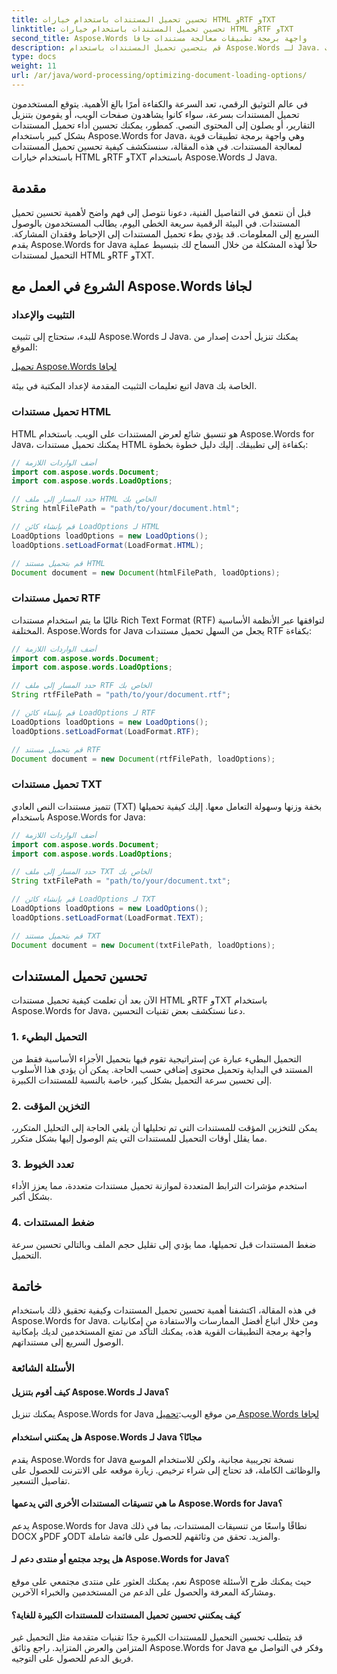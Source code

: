 ```yaml
---
title: تحسين تحميل المستندات باستخدام خيارات HTML وRTF وTXT
linktitle: تحسين تحميل المستندات باستخدام خيارات HTML وRTF وTXT
second_title: Aspose.Words واجهة برمجة تطبيقات معالجة مستندات جافا
description: قم بتحسين تحميل المستندات باستخدام Aspose.Words لـ Java. تحسين السرعة والكفاءة لملفات HTML وRTF وTXT. تعزيز تجربة المستخدم اليوم!
type: docs
weight: 11
url: /ar/java/word-processing/optimizing-document-loading-options/
---
```


في عالم التوثيق الرقمي، تعد السرعة والكفاءة أمرًا بالغ الأهمية. يتوقع المستخدمون تحميل المستندات بسرعة، سواء كانوا يشاهدون صفحات الويب، أو يقومون بتنزيل التقارير، أو يصلون إلى المحتوى النصي. كمطور، يمكنك تحسين أداء تحميل المستندات بشكل كبير باستخدام Aspose.Words for Java، وهي واجهة برمجة تطبيقات قوية لمعالجة المستندات. في هذه المقالة، سنستكشف كيفية تحسين تحميل المستندات باستخدام خيارات HTML وRTF وTXT باستخدام Aspose.Words لـ Java.

## مقدمة

قبل أن نتعمق في التفاصيل الفنية، دعونا نتوصل إلى فهم واضح لأهمية تحسين تحميل المستندات. في البيئة الرقمية سريعة الخطى اليوم، يطالب المستخدمون بالوصول السريع إلى المعلومات. قد يؤدي بطء تحميل المستندات إلى الإحباط وفقدان المشاركة. يقدم Aspose.Words for Java حلاً لهذه المشكلة من خلال السماح لك بتبسيط عملية التحميل لمستندات HTML وRTF وTXT.

## الشروع في العمل مع Aspose.Words لجافا

### التثبيت والإعداد

للبدء، ستحتاج إلى تثبيت Aspose.Words لـ Java. يمكنك تنزيل أحدث إصدار من الموقع:

[تحميل Aspose.Words لجافا](https://releases.aspose.com/words/java/)

اتبع تعليمات التثبيت المقدمة لإعداد المكتبة في بيئة Java الخاصة بك.

### تحميل مستندات HTML

HTML هو تنسيق شائع لعرض المستندات على الويب. باستخدام Aspose.Words for Java، يمكنك تحميل مستندات HTML بكفاءة إلى تطبيقك. إليك دليل خطوة بخطوة:

```java
// أضف الواردات اللازمة
import com.aspose.words.Document;
import com.aspose.words.LoadOptions;

// حدد المسار إلى ملف HTML الخاص بك
String htmlFilePath = "path/to/your/document.html";

// قم بإنشاء كائن LoadOptions لـ HTML
LoadOptions loadOptions = new LoadOptions();
loadOptions.setLoadFormat(LoadFormat.HTML);

// قم بتحميل مستند HTML
Document document = new Document(htmlFilePath, loadOptions);
```

### تحميل مستندات RTF

غالبًا ما يتم استخدام مستندات Rich Text Format (RTF) لتوافقها عبر الأنظمة الأساسية المختلفة. Aspose.Words for Java يجعل من السهل تحميل مستندات RTF بكفاءة:

```java
// أضف الواردات اللازمة
import com.aspose.words.Document;
import com.aspose.words.LoadOptions;

// حدد المسار إلى ملف RTF الخاص بك
String rtfFilePath = "path/to/your/document.rtf";

// قم بإنشاء كائن LoadOptions لـ RTF
LoadOptions loadOptions = new LoadOptions();
loadOptions.setLoadFormat(LoadFormat.RTF);

// قم بتحميل مستند RTF
Document document = new Document(rtfFilePath, loadOptions);
```

### تحميل مستندات TXT

تتميز مستندات النص العادي (TXT) بخفة وزنها وسهولة التعامل معها. إليك كيفية تحميلها باستخدام Aspose.Words for Java:

```java
// أضف الواردات اللازمة
import com.aspose.words.Document;
import com.aspose.words.LoadOptions;

// حدد المسار إلى ملف TXT الخاص بك
String txtFilePath = "path/to/your/document.txt";

// قم بإنشاء كائن LoadOptions لـ TXT
LoadOptions loadOptions = new LoadOptions();
loadOptions.setLoadFormat(LoadFormat.TEXT);

// قم بتحميل مستند TXT
Document document = new Document(txtFilePath, loadOptions);
```

## تحسين تحميل المستندات

الآن بعد أن تعلمت كيفية تحميل مستندات HTML وRTF وTXT باستخدام Aspose.Words for Java، دعنا نستكشف بعض تقنيات التحسين.

### 1. التحميل البطيء

التحميل البطيء عبارة عن إستراتيجية تقوم فيها بتحميل الأجزاء الأساسية فقط من المستند في البداية وتحميل محتوى إضافي حسب الحاجة. يمكن أن يؤدي هذا الأسلوب إلى تحسين سرعة التحميل بشكل كبير، خاصة بالنسبة للمستندات الكبيرة.

### 2. التخزين المؤقت

يمكن للتخزين المؤقت للمستندات التي تم تحليلها أن يلغي الحاجة إلى التحليل المتكرر، مما يقلل أوقات التحميل للمستندات التي يتم الوصول إليها بشكل متكرر.

### 3. تعدد الخيوط

استخدم مؤشرات الترابط المتعددة لموازنة تحميل مستندات متعددة، مما يعزز الأداء بشكل أكبر.

### 4. ضغط المستندات

ضغط المستندات قبل تحميلها، مما يؤدي إلى تقليل حجم الملف وبالتالي تحسين سرعة التحميل.

## خاتمة

في هذه المقالة، اكتشفنا أهمية تحسين تحميل المستندات وكيفية تحقيق ذلك باستخدام Aspose.Words for Java. ومن خلال اتباع أفضل الممارسات والاستفادة من إمكانيات واجهة برمجة التطبيقات القوية هذه، يمكنك التأكد من تمتع المستخدمين لديك بإمكانية الوصول السريع إلى مستنداتهم.

### الأسئلة الشائعة

#### كيف أقوم بتنزيل Aspose.Words لـ Java؟

 يمكنك تنزيل Aspose.Words for Java من موقع الويب:[تحميل Aspose.Words لجافا](https://releases.aspose.com/words/java/)

#### هل يمكنني استخدام Aspose.Words لـ Java مجانًا؟

يقدم Aspose.Words for Java نسخة تجريبية مجانية، ولكن للاستخدام الموسع والوظائف الكاملة، قد تحتاج إلى شراء ترخيص. زيارة موقعه على الانترنت للحصول على تفاصيل التسعير.

#### ما هي تنسيقات المستندات الأخرى التي يدعمها Aspose.Words for Java؟

يدعم Aspose.Words for Java نطاقًا واسعًا من تنسيقات المستندات، بما في ذلك DOCX وPDF وODT والمزيد. تحقق من وثائقهم للحصول على قائمة شاملة.

#### هل يوجد مجتمع أو منتدى دعم لـ Aspose.Words for Java؟

نعم، يمكنك العثور على منتدى مجتمعي على موقع Aspose حيث يمكنك طرح الأسئلة ومشاركة المعرفة والحصول على الدعم من المستخدمين والخبراء الآخرين.

#### كيف يمكنني تحسين تحميل المستندات للمستندات الكبيرة للغاية؟

قد يتطلب تحسين التحميل للمستندات الكبيرة جدًا تقنيات متقدمة مثل التحميل غير المتزامن والعرض المتزايد. راجع وثائق Aspose.Words for Java وفكر في التواصل مع فريق الدعم للحصول على التوجيه.